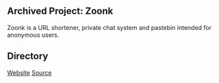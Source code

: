## Archived Project: Zoonk
Zoonk is a URL shortener, private chat system and pastebin intended for anonymous users.

## Directory
<a target="_blank" href="https://r0h.in/articles/zoonk/app/index.html">Website</a>
<a target="_blank" href="https://github.com/r0hin/r0hin/articles/zoonk/app">Source</a>